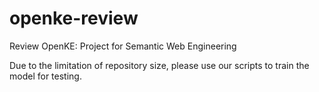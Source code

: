 # openke-review

Review OpenKE: Project for Semantic Web Engineering

Due to the limitation of repository size, please use our scripts to train the model for testing.
